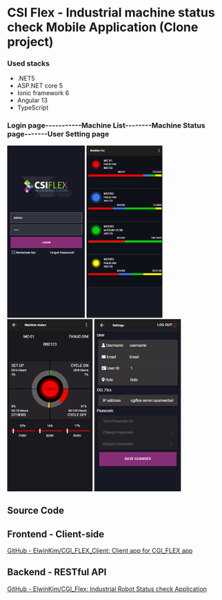 # CSI Flex - Industrial machine status check Mobile Application (Clone project)

### Used stacks

- .NET5
- ASP.NET core 5
- Ionic framework 6
- Angular 13
- TypeScript

### Login page-----------Machine List--------Machine Status page-------User Setting page
<img src="/src/assets/Login.png" height="400px"> <img src="/src/assets/MachineList.png" height="400px"> <img src="/src/assets/Status.png" height="400px"> <img src="/src/assets/UserSetting.png" height="400px">



## Source Code

## Frontend - Client-side

[GitHub - ElwinKim/CGI_FLEX_Client: Client app for CGI_FLEX app](https://github.com/ElwinKim/CGI_FLEX_Client)

## Backend - RESTful API

[GitHub - ElwinKim/CGI_Flex: Industrial Robot Status check Application](https://github.com/ElwinKim/CGI_Flex)
